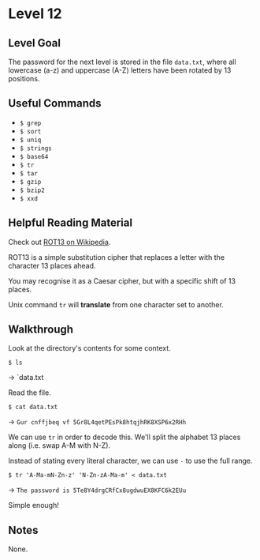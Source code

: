 # Level 12

## Level Goal

The password for the next level is stored in the file `data.txt`, where all lowercase (a-z) and uppercase (A-Z) letters have been rotated by 13 positions.

## Useful Commands

- `$ grep`
- `$ sort` 
- `$ uniq` 
- `$ strings` 
- `$ base64` 
- `$ tr` 
- `$ tar` 
- `$ gzip` 
- `$ bzip2` 
- `$ xxd`

## Helpful Reading Material

Check out [ROT13 on Wikipedia](https://en.wikipedia.org/wiki/ROT13).

ROT13 is a simple substitution cipher that replaces a letter with the character 13 places ahead.

You may recognise it as a Caesar cipher, but with a specific shift of 13 places.

Unix command `tr` will **translate** from one character set to another.


## Walkthrough

Look at the directory's contents for some context.

`$ ls`

-> `data.txt

Read the file.

`$ cat data.txt`

-> `Gur cnffjbeq vf 5Gr8L4qetPEsPk8htqjhRK8XSP6x2RHh`

We can use `tr` in order to decode this. We'll split the alphabet 13 places along (i.e. swap A-M with N-Z).

Instead of stating every literal character, we can use `-` to use the full range.

`$ tr 'A-Ma-mN-Zn-z' 'N-Zn-zA-Ma-m' < data.txt`

-> `The password is 5Te8Y4drgCRfCx8ugdwuEX8KFC6k2EUu`

Simple enough!

## Notes

None.
